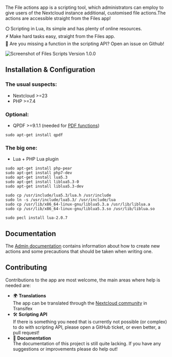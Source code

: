 The File actions app is a scripting tool, which administrators can employ to give users of the Nextcloud instance additional, customised file actions.The actions are accessible straight from the Files app!

**🌕** Scripting in Lua, its simple and has plenty of online resources.  
**⚡** Make hard tasks easy, straight from the Files app.   
**🙋** Are you missing a function in the scripting API? Open an issue on Github!

![Screenshot of Files Scripts Version 1.0.0](https://raw.githubusercontent.com/Raudius/files_scripts/master/screenshots/1.png)


## Installation & Configuration

### The usual suspects:
  * Nextcloud >=23
  * PHP >=7.4

### Optional:
  * QPDF >=9.1.1 (needed for [PDF functions](docs/Functions.md#Pdf))
```shell
sudo apt-get install qpdf
```

### The big one:
 * Lua + PHP Lua plugin
```shell
sudo apt-get install php-pear
sudo apt-get install php7-dev
sudo apt-get install lua5.3
sudo apt-get install liblua5.3-0
sudo apt-get install liblua5.3-dev

sudo cp /usr/include/lua5.3/lua.h /usr/include
sudo ln -s /usr/include/lua5.3/ /usr/include/lua
sudo cp /usr/lib/x86_64-linux-gnu/liblua5.3.a /usr/lib/liblua.a
sudo cp /usr/lib/x86_64-linux-gnu/liblua5.3.so /usr/lib/liblua.so

sudo pecl install lua-2.0.7
```

## Documentation

The [Admin documentation](docs/Admin.md) contains information about how to create new actions and some precautions that should be taken when writing one.


## Contributing

Contributions to the app are most welcome, the main areas where help is needed are:
  * 🌍 **Translations**  
The app can be translated through the [Nextcloud community](https://www.transifex.com/nextcloud/nextcloud/content/) in Transifex
  * 🛠 **Scripting API**  
If there is something you need that is currently not possible (or complex) to do with scripting API, please open a GitHub ticket, or even better, a pull request! 
  * 📃 **Documentation**  
The documentation of this project is still quite lacking. If you have any suggestions or improvements please do help out!
